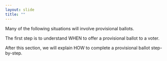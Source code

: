 ```yaml
---
layout: slide
title: ""
---
```


Many of the following situations will involve provisional ballots.

The first step is to understand WHEN to offer a provisional ballot to a voter.

After this section, we will explain HOW to complete a provisional ballot step-by-step.
